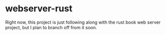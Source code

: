 # webserver-rust

Right now, this project is just following along with the rust book web server project,
but I plan to branch off from it soon.
